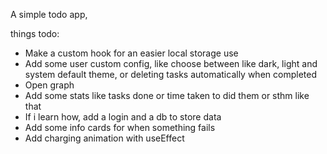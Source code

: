 A simple todo app,

things todo:
- Make a custom hook for an easier local storage use
- Add some user custom config, like choose between like dark, light and system default theme, or deleting tasks automatically when completed
- Open graph
- Add some stats like tasks done or time taken to did them or sthm like that
- If i learn how, add a login and a db to store data
- Add some info cards for when something fails
- Add charging animation with useEffect

